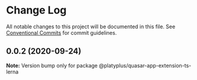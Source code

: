 # Change Log

All notable changes to this project will be documented in this file.
See [Conventional Commits](https://conventionalcommits.org) for commit guidelines.

## 0.0.2 (2020-09-24)

**Note:** Version bump only for package @platyplus/quasar-app-extension-ts-lerna
